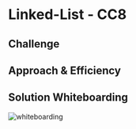 # Linked-List - CC8


## Challenge



## Approach & Efficiency


## Solution Whiteboarding

![whiteboarding](.PNG)